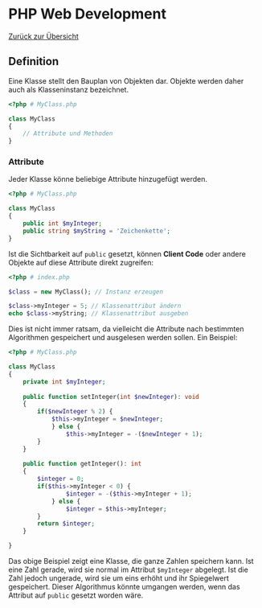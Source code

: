 # PHP Web Development

[Zurück zur Übersicht](/docs/php/index.md)

## Definition

Eine Klasse stellt den Bauplan von Objekten dar. Objekte werden daher auch als Klasseninstanz
bezeichnet.

````php
<?php # MyClass.php

class MyClass
{
    // Attribute und Methoden
}
````

### Attribute

Jeder Klasse könne beliebige Attribute hinzugefügt werden.

````php
<?php # MyClass.php

class MyClass
{
    public int $myInteger;
    public string $myString = 'Zeichenkette';
}
````

Ist die Sichtbarkeit auf ``public`` gesetzt, können **Client Code** oder andere Objekte auf
diese Attribute direkt zugreifen:

````php
<?php # index.php

$class = new MyClass(); // Instanz erzeugen

$class->myInteger = 5; // Klassenattribut ändern
echo $class->myString; // Klassenattribut ausgeben
````

Dies ist nicht immer ratsam, da vielleicht die Attribute nach bestimmten Algorithmen
gespeichert und ausgelesen werden sollen. Ein Beispiel:

````php
<?php # MyClass.php

class MyClass
{
    private int $myInteger;
    
    public function setInteger(int $newInteger): void
    {
        if($newInteger % 2) {
            $this->myInteger = $newInteger;
            } else {
                $this->myInteger = -($newInteger + 1);
        }
    }
    
    public function getInteger(): int
    {
        $integer = 0;
        if($this->myInteger < 0) {
                $integer = -($this->myInteger + 1);
            } else {
                $integer = $this->myInteger;
        }
        return $integer;
    }

}
````

Das obige Beispiel zeigt eine Klasse, die ganze Zahlen speichern kann. Ist eine Zahl
gerade, wird sie normal im Attribut ``$myInteger`` abgelegt. Ist die Zahl jedoch
ungerade, wird sie um eins erhöht und ihr Spiegelwert gespeichert. Dieser Algorithmus
könnte umgangen werden, wenn das Attribut auf ``public`` gesetzt worden wäre.